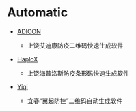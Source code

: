 # Automatic

* [ADICON](https://github.com/leekunhwee/Automatic/tree/main/ADICON)
  * 上饶艾迪康防疫二维码快速生成软件

* [HaploX](https://github.com/leekunhwee/Automatic/tree/main/HaploX)
  * 上饶海普洛斯防疫条形码快速生成软件

* [Yiqi](https://github.com/leekunhwee/Automatic/tree/main/Yiqi)
  * 宜春“翼起防控”二维码自动生成软件
<!--
### [软件演示、讲解视频](https://www.bilibili.com/video/BV1634y1a7oD)
*注：*

1.对于程序运行中提示的“请在本电脑上通过桌面微信打开条形码注册链接”，这里的“条形码注册链接”指的是“海普洛斯”的条形码或者“艾迪康”的二维码生成链接，如果某防疫地区使用的是这两个系统，则自然会得到这两个链接。为了避免滥用，这里就不附该链接。

2.视频分两集，P1和P2，P1是软件的运行效果展示；P2是软件使用过程中常见问题的解决方案。

# 重要提醒：

本软件的设计思路是：<b>通过图片识别完成鼠标的定位，并给鼠标添加操作</b>。 

经过多方测试发现，有的人虽然都按照步骤正确操作了，但在输入 Excel 表 之后会就一直报<b>“未找到匹配图片，0.1 秒后重试，关闭程序按 Alt+F4 ”</b>。这说明，文件夹中提供的截图与你用的电脑显示效果不匹配。

<b>为解决这一问题，请根据软件所在文件夹中的截图内容，自己重新再截一次图，并替换原始截图，注意要保存为 .png 格式（由于识别定位位置在图片的正中心， 所以截图时请注意截图的正中心才是鼠标点击的位置。另外，“图片另存为” 那张截图只有在右击条形码的时候才会出现）。</b>
 
之后再重新打开文件夹中的 BarcodeSimple.exe 软件，看看是否能够匹配图片。

条形码截图将以“姓名_身份证”的形式命名，所以不会出现重名的情况。默 认是放在了“我的电脑（此电脑）-文档”文件夹中（根据每个人的情况会有不同， 只需要右击页面中的条形码，选择“图片另存为”即可找到）。

祝使用愉快！
-->
